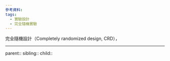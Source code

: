 ```yaml
---
參考資料:
tags:
  - 實驗設計
  - 完全隨機實驗
---
```

完全隨機設計（Completely randomized design, CRD），
- - -
parent::
sibling::
child::
